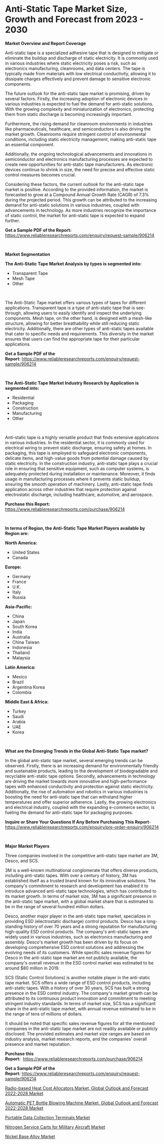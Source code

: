 <p><h1>Anti-Static Tape Market Size, Growth and Forecast from 2023 - 2030</h1></p><p><strong>Market Overview and Report Coverage</strong></p>
<p><p>Anti-static tape is a specialized adhesive tape that is designed to mitigate or eliminate the buildup and discharge of static electricity. It is commonly used in various industries where static electricity poses a risk, such as electronics manufacturing, cleanrooms, and data centers. The tape is typically made from materials with low electrical conductivity, allowing it to dissipate charges effectively and prevent damage to sensitive electronic components.</p><p>The future outlook for the anti-static tape market is promising, driven by several factors. Firstly, the increasing adoption of electronic devices in various industries is expected to fuel the demand for anti-static solutions. With the growing complexity and miniaturization of electronics, protecting them from static discharge is becoming increasingly important.</p><p>Furthermore, the rising demand for cleanroom environments in industries like pharmaceuticals, healthcare, and semiconductors is also driving the market growth. Cleanrooms require stringent control of environmental conditions, including static electricity management, making anti-static tape an essential component.</p><p>Additionally, the ongoing technological advancements and innovations in semiconductor and electronics manufacturing processes are expected to create new opportunities for anti-static tape manufacturers. As electronic devices continue to shrink in size, the need for precise and effective static control measures becomes crucial.</p><p>Considering these factors, the current outlook for the anti-static tape market is positive. According to the provided information, the market is forecasted to grow at a Compound Annual Growth Rate (CAGR) of 7.3% during the projected period. This growth can be attributed to the increasing demand for anti-static solutions in various industries, coupled with advancements in technology. As more industries recognize the importance of static control, the market for anti-static tape is expected to expand further.</p></p>
<p><strong>Get a Sample PDF of the Report:</strong> <a href="https://www.reliableresearchreports.com/enquiry/request-sample/906214">https://www.reliableresearchreports.com/enquiry/request-sample/906214</a></p>
<p>&nbsp;</p>
<p><strong>Market Segmentation</strong></p>
<p><strong>The Anti-Static Tape Market Analysis by types is segmented into:</strong></p>
<p><ul><li>Transparent Tape</li><li>Mesh Tape</li><li>Other</li></ul></p>
<p>&nbsp;</p>
<p><p>The Anti-Static Tape market offers various types of tapes for different applications. Transparent tape is a type of anti-static tape that is see-through, allowing users to easily identify and inspect the underlying components. Mesh tape, on the other hand, is designed with a mesh-like structure, allowing for better breathability while still reducing static electricity. Additionally, there are other types of anti-static tapes available that cater to specific needs and requirements. This diversity in the market ensures that users can find the appropriate tape for their particular applications.</p></p>
<p><strong>Get a Sample PDF of the Report:</strong>&nbsp;<a href="https://www.reliableresearchreports.com/enquiry/request-sample/906214">https://www.reliableresearchreports.com/enquiry/request-sample/906214</a></p>
<p>&nbsp;</p>
<p><strong>The Anti-Static Tape Market Industry Research by Application is segmented into:</strong></p>
<p><ul><li>Residential</li><li>Packaging</li><li>Construction</li><li>Manufacturing</li><li>Other</li></ul></p>
<p>&nbsp;</p>
<p><p>Anti-static tape is a highly versatile product that finds extensive applications in various industries. In the residential sector, it is commonly used for electrical wiring to prevent static discharge, ensuring safety at homes. In packaging, this tape is employed to safeguard electronic components, delicate items, and high-value goods from potential damage caused by static electricity. In the construction industry, anti-static tape plays a crucial role in ensuring that sensitive equipment, such as computer systems, is adequately protected during installation or maintenance. Moreover, it finds usage in manufacturing processes where it prevents static buildup, ensuring the smooth operation of machinery. Lastly, anti-static tape finds application across other industries that require protection against electrostatic discharge, including healthcare, automotive, and aerospace.</p></p>
<p><strong>Purchase this Report:</strong>&nbsp; <a href="https://www.reliableresearchreports.com/purchase/906214">https://www.reliableresearchreports.com/purchase/906214</a></p>
<p>&nbsp;</p>
<p><strong>In terms of Region, the Anti-Static Tape Market Players available by Region are:</strong></p>
<p>
    <p> <strong> North America: </strong>
        <ul>
            <li>United States</li>
            <li>Canada</li>
        </ul>
        </p> 
    <p> <strong> Europe: </strong>
        <ul>
            <li>Germany</li>
            <li>France</li>
            <li>U.K.</li>
            <li>Italy</li>
            <li>Russia</li>
        </ul>
        </p> 
    <p> <strong> Asia-Pacific: </strong>
        <ul>
            <li>China</li>
            <li>Japan</li>
            <li>South Korea</li>
            <li>India</li>
            <li>Australia</li>
            <li>China Taiwan</li>
            <li>Indonesia</li>
            <li>Thailand</li>
            <li>Malaysia</li>
        </ul>
        </p> 
    <p> <strong> Latin America: </strong>
        <ul>
            <li>Mexico</li>
            <li>Brazil</li>
            <li>Argentina Korea</li>
            <li>Colombia</li>
        </ul>
        </p> 
    <p> <strong> Middle East & Africa: </strong>
        <ul>
            <li>Turkey</li>
            <li>Saudi</li>
            <li>Arabia</li>
            <li>UAE</li>
            <li>Korea</li>
        </ul>
    </p>
    </p>
<p>&nbsp;</p>
<p><strong>What are the Emerging Trends in the Global Anti-Static Tape market?</strong></p>
<p><p>In the global anti-static tape market, several emerging trends can be observed. Firstly, there is an increasing demand for environmentally friendly and sustainable products, leading to the development of biodegradable and recyclable anti-static tape options. Secondly, advancements in technology are driving the market towards more innovative and high-performance tapes with enhanced conductivity and protection against static electricity. Additionally, the rise of automation and robotics in various industries is boosting the need for anti-static tape that can withstand higher temperatures and offer superior adherence. Lastly, the growing electronics and electrical industry, coupled with the expanding e-commerce sector, is fueling the demand for anti-static tape for packaging purposes.</p></p>
<p><strong>Inquire or Share Your Questions If Any Before Purchasing This Report</strong>- <a href="https://www.reliableresearchreports.com/enquiry/pre-order-enquiry/906214">https://www.reliableresearchreports.com/enquiry/pre-order-enquiry/906214</a></p>
<p>&nbsp;</p>
<p><strong>Major Market Players</strong></p>
<p><p>Three companies involved in the competitive anti-static tape market are 3M, Desco, and SCS.</p><p>3M is a well-known multinational conglomerate that offers diverse products, including anti-static tapes. With over a century of history, 3M has established itself as a trusted brand known for its innovative solutions. The company's commitment to research and development has enabled it to introduce advanced anti-static tape technologies, which has contributed to its market growth. In terms of market size, 3M has a significant presence in the anti-static tape market, with a global market share that is estimated to be in the range of several hundred million dollars.</p><p>Desco, another major player in the anti-static tape market, specializes in providing ESD (electrostatic discharge) control products. Desco has a long-standing history of over 70 years and a strong reputation for manufacturing high-quality ESD control products. The company's anti-static tapes are widely used in various industries, such as electronics manufacturing and assembly. Desco's market growth has been driven by its focus on developing comprehensive ESD control solutions and addressing the evolving needs of its customers. While specific sales revenue figures for Desco in the anti-static tape market are not publicly available, the company's overall revenue in the ESD control market was estimated to be around $80 million in 2019.</p><p>SCS (Static Control Solutions) is another notable player in the anti-static tape market. SCS offers a wide range of ESD control products, including anti-static tapes. With a history of over 30 years, SCS has built a strong presence in the ESD control industry. The company's market growth can be attributed to its continuous product innovation and commitment to meeting stringent industry standards. In terms of market size, SCS has a significant share in the anti-static tape market, with annual revenue estimated to be in the range of tens of millions of dollars.</p><p>It should be noted that specific sales revenue figures for all the mentioned companies in the anti-static tape market are not readily available or publicly disclosed. The provided estimates and market size ranges are based on industry analysis, market research reports, and the companies' overall presence and market reputation.</p></p>
<p><strong>Purchase this Report:</strong>&nbsp;&nbsp;<a href="https://www.reliableresearchreports.com/purchase/906214">https://www.reliableresearchreports.com/purchase/906214</a></p>
<p></p>
<p><strong>Get a Sample PDF of the Report:</strong>&nbsp;<a href="https://www.reliableresearchreports.com/enquiry/request-sample/906214">https://www.reliableresearchreports.com/enquiry/request-sample/906214</a></p>
<p><p><a href="https://issuu.com/reportprime-2/docs/radio-based-heat-cost-allocators-market-global-out?fr=xKAE9_zU1NQ">Radio-based Heat Cost Allocators Market, Global Outlook and Forecast 2022-2028 Market</a></p><p><a href="https://issuu.com/reportprime-2/docs/automatic-pet-bottle-blowing-machine-market-global?fr=xKAE9_zU1NQ">Automatic PET Bottle Blowing Machine Market, Global Outlook and Forecast 2022-2028 Market</a></p><p><a href="https://www.reportprime.com/portable-data-collection-terminals-r1639">Portable Data Collection Terminals Market</a></p><p><a href="https://medium.com/@jessicaelliott65/nitrogen-service-carts-for-military-aircraft-market-size-growth-forecast-2023-2030-749da164e186">Nitrogen Service Carts for Military Aircraft Market</a></p><p><a href="https://www.linkedin.com/pulse/nickel-base-alloy-market-research-report-unlocks-analysis-1gsxe/">Nickel Base Alloy Market</a></p></p>